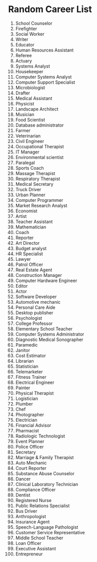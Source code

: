 # Random Career List

1. School Counselor
2. Firefighter
3. Social Worker
4. Writer
5. Educator
6. Human Resources Assistant
7. Referee
8. Actuary
9. Systems Analyst
10. Housekeeper
11. Computer Systems Analyst
12. Computer Support Specialist
13. Microbiologist
14. Drafter
15. Medical Assistant
16. Physicist
17. Landscape Architect
18. Musician
19. Food Scientist
20. Database administrator
21. Farmer
22. Veterinarian
23. Civil Engineer
24. Occupational Therapist
25. IT Manager
26. Environmental scientist
27. Paralegal
28. Sports Coach
29. Massage Therapist
30. Respiratory Therapist
31. Medical Secretary
32. Truck Driver
33. Urban Planner
34. Computer Programmer
35. Market Research Analyst
36. Economist
37. Artist
38. Teacher Assistant
39. Mathematician
40. Coach
41. Reporter
42. Art Director
43. Budget analyst
44. HR Specialist
45. Lawyer
46. Patrol Officer
47. Real Estate Agent
48. Construction Manager
49. Computer Hardware Engineer
50. Editor
51. Actor
52. Software Developer
53. Automotive mechanic
54. Personal Care Aide
55. Desktop publisher
56. Psychologist
57. College Professor
58. Elementary School Teacher
59. Computer Systems Administrator
60. Diagnostic Medical Sonographer
61. Paramedic
62. Janitor
63. Cost Estimator
64. Librarian
65. Statistician
66. Telemarketer
67. Fitness Trainer
68. Electrical Engineer
69. Painter
70. Physical Therapist
71. Logistician
72. Plumber
73. Chef
74. Photographer
75. Electrician
76. Financial Advisor
77. Pharmacist
78. Radiologic Technologist
79. Event Planner
80. Police Officer
81. Secretary
82. Marriage & Family Therapist
83. Auto Mechanic
84. Court Reporter
85. Substance Abuse Counselor
86. Dancer
87. Clinical Laboratory Technician
88. Compliance Officer
89. Dentist
90. Registered Nurse
91. Public Relations Specialist
92. Bus Driver
93. Anthropologist
94. Insurance Agent
95. Speech-Language Pathologist
96. Customer Service Representative
97. Middle School Teacher
98. Loan Officer
99. Executive Assistant
100. Entrepreneur
        
